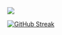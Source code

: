 
<img src="[![GitHub stats](https://github-readme-stats.vercel.app/api?username=Olmol1&show_icons=true&theme=outrun)](https://github.com/anuraghazra/github-readme-stats)" /> 


[![GitHub Streak](https://github-readme-streak-stats.herokuapp.com?user=Olmol1&theme=neon-palenight)](https://git.io/streak-stats)
